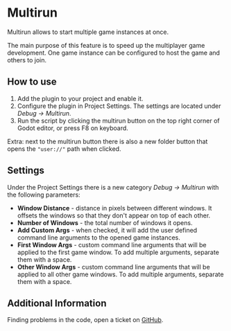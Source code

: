 # Multirun

Multirun allows to start multiple game instances at once.

The main purpose of this feature is to speed up the multiplayer game development. One game instance can be configured to host the game and others to join.

## How to use

1. Add the plugin to your project and enable it.
2. Configure the plugin in Project Settings. The settings are located under *Debug → Multirun*.
3. Run the script by clicking the multirun button on the top right corner of Godot editor, or press F8 on keyboard.

Extra: next to the multirun button there is also a new folder button that opens the `"user://"` path when clicked.

## Settings

Under the Project Settings there is a new category *Debug → Multirun* with the following parameters:
* **Window Distance** - distance in pixels between different windows. It offsets the windows so that they don't appear on top of each other.
* **Number of Windows** - the total number of windows it opens.
* **Add Custom Args** - when checked, it will add the user defined command line arguments to the opened game instances.
* **First Window Args** - custom command line arguments that will be applied to the first game window. To add multiple arguments, separate them with a space.
* **Other Window Args** - custom command line arguments that will be applied to all other game windows. To add multiple arguments, separate them with a space.

## Additional Information

Finding problems in the code, open a ticket on [GitHub](https://github.com/perfoon/Multirun/issues).
